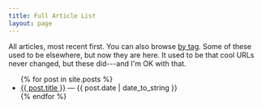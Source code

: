 ```yaml
---
title: Full Article List
layout: page
---
```


All articles, most recent first. You can also browse
[by tag](/articles/tagged.html). Some of these used to be elsewhere,
but now they are here. It used to be that cool URLs never changed, but
these did---and I'm OK with that.

<ul class="posts">
{% for post in site.posts %}
  <li>
    <span class="title"><a href="{{ post.url }}">{{ post.title }}</a></span>
    <span class="meta">&mdash; {{ post.date | date_to_string }}</span>
  </li>
{% endfor %}
</ul>
